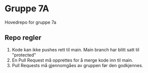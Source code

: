 # Gruppe 7A 
Hovedrepo for gruppe 7a

## Repo regler
1. Kode kan ikke pushes rett til main. Main branch har blitt satt til "protected"
2. En Pull Request må opprettes for å merge kode inn til main.
3. Pull Requests må gjennomgåes av gruppen før den godkjennes.
